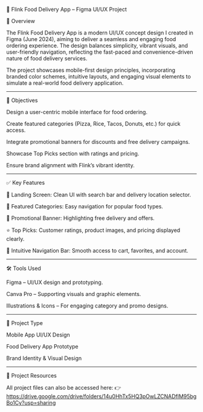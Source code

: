 🍔 Flink Food Delivery App – Figma UI/UX Project

📌 Overview

The Flink Food Delivery App is a modern UI/UX concept design I created in Figma (June 2024), aiming to deliver a seamless and engaging food ordering experience. The design balances simplicity, vibrant visuals, and user-friendly navigation, reflecting the fast-paced and convenience-driven nature of food delivery services.

The project showcases mobile-first design principles, incorporating branded color schemes, intuitive layouts, and engaging visual elements to simulate a real-world food delivery application.

----

🎯 Objectives

Design a user-centric mobile interface for food ordering.

Create featured categories (Pizza, Rice, Tacos, Donuts, etc.) for quick access.

Integrate promotional banners for discounts and free delivery campaigns.

Showcase Top Picks section with ratings and pricing.

Ensure brand alignment with Flink’s vibrant identity.

---

✅ Key Features

📱 Landing Screen: Clean UI with search bar and delivery location selector.

🍕 Featured Categories: Easy navigation for popular food types.

🎯 Promotional Banner: Highlighting free delivery and offers.

⭐ Top Picks: Customer ratings, product images, and pricing displayed clearly.

🛒 Intuitive Navigation Bar: Smooth access to cart, favorites, and account.

---

🛠️ Tools Used

Figma – UI/UX design and prototyping.

Canva Pro – Supporting visuals and graphic elements.

Illustrations & Icons – For engaging category and promo designs.

---

📂 Project Type

Mobile App UI/UX Design

Food Delivery App Prototype

Brand Identity & Visual Design

---


🔗 Project Resources

All project files can also be accessed here: 👉 https://drive.google.com/drive/folders/14u0HhTx5HQ3pOwLZCNADflM95bgBo1Cy?usp=sharing
